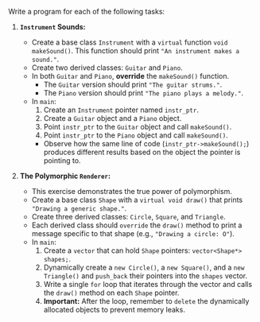 Write a program for each of the following tasks:

1.  **`Instrument` Sounds:**

    - Create a base class `Instrument` with a `virtual` function `void makeSound()`. This function should print `"An instrument makes a sound."`.
    - Create two derived classes: `Guitar` and `Piano`.
    - In both `Guitar` and `Piano`, **override** the `makeSound()` function.
      - The `Guitar` version should print `"The guitar strums."`.
      - The `Piano` version should print `"The piano plays a melody."`.
    - In `main`:
      1.  Create an `Instrument` pointer named `instr_ptr`.
      2.  Create a `Guitar` object and a `Piano` object.
      3.  Point `instr_ptr` to the `Guitar` object and call `makeSound()`.
      4.  Point `instr_ptr` to the `Piano` object and call `makeSound()`.
      - Observe how the same line of code (`instr_ptr->makeSound();`) produces different results based on the object the pointer is pointing to.

2.  **The Polymorphic `Renderer`:**
    - This exercise demonstrates the true power of polymorphism.
    - Create a base class `Shape` with a `virtual void draw()` that prints `"Drawing a generic shape."`.
    - Create three derived classes: `Circle`, `Square`, and `Triangle`.
    - Each derived class should `override` the `draw()` method to print a message specific to that shape (e.g., `"Drawing a circle: O"`).
    - In `main`:
      1.  Create a `vector` that can hold `Shape` pointers: `vector<Shape*> shapes;`.
      2.  Dynamically create a `new Circle()`, a `new Square()`, and a `new Triangle()` and `push_back` their pointers into the `shapes` vector.
      3.  Write a single `for` loop that iterates through the vector and calls the `draw()` method on each `Shape` pointer.
      4.  **Important:** After the loop, remember to `delete` the dynamically allocated objects to prevent memory leaks.
